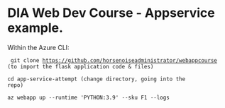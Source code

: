 <h1> DIA Web Dev Course - Appservice example.</h1>

Within the Azure CLI:

<code> git clone https://github.com/horsenoiseadministrator/webappcourse (to import the flask application code & files)</code>


<code>cd app-service-attempt (change directory, going into the repo)</code>


<code>az webapp up --runtime 'PYTHON:3.9' --sku F1 --logs</code>
